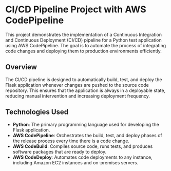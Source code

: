 # CI/CD Pipeline Project with AWS CodePipeline

This project demonstrates the implementation of a Continuous Integration and Continuous Deployment (CI/CD) pipeline for a Python test application using AWS CodePipeline. The goal is to automate the process of integrating code changes and deploying them to production environments efficiently.

## Overview

The CI/CD pipeline is designed to automatically build, test, and deploy the Flask application whenever changes are pushed to the source code repository. This ensures that the application is always in a deployable state, reducing manual intervention and increasing deployment frequency.

## Technologies Used

- **Python**: The primary programming language used for developing the Flask application.
- **AWS CodePipeline**: Orchestrates the build, test, and deploy phases of the release process every time there is a code change.
- **AWS CodeBuild**: Compiles source code, runs tests, and produces software packages that are ready to deploy.
- **AWS CodeDeploy**: Automates code deployments to any instance, including Amazon EC2 instances and on-premises servers.